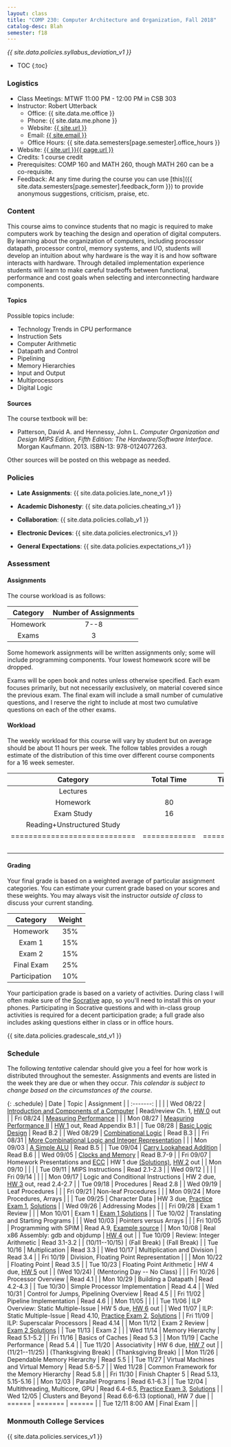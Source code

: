 ```yaml
---
layout: class
title: "COMP 230: Computer Architecture and Organization, Fall 2018"
catalog-desc: Blah
semester: f18
---
```


*{{ site.data.policies.syllabus_deviation_v1 }}*

* TOC
{:toc}

### Logistics

* Class Meetings: MTWF 11:00 PM - 12:00 PM in CSB 303
* Instructor: Robert Utterback
  * Office: {{ site.data.me.office }}
  * Phone: {{ site.data.me.phone }}
  * Website: <a href="{{ site.url }}">{{ site.url }}</a>
  * Email: <a href="mailto:{{ site.email }}">{{ site.email }}</a>
  * Office Hours: {{ site.data.semesters[page.semester].office_hours }}
* Website: <a href="{{ site.url }}{{ page.url }}">{{ site.url }}{{ page.url }}</a>
* Credits: 1 course credit
* Prerequisites: COMP 160 and MATH 260, though MATH 260 can be a co-requisite.
* Feedback: At any time during the course you can use
  [this]({{ site.data.semesters[page.semester].feedback_form }}) to provide
  anonymous suggestions, criticism, praise, etc.

### Content

This course aims to convince students that no magic is required to
make computers work by teaching the design and operation of digital
computers. By learning about the organization of computers, including
processor datapath, processor control, memory systems, and I/O,
students will develop an intuition about why hardware is the way it is
and how software interacts with hardware. Through detailed
implementation experience students will learn to make careful
tradeoffs between functional, performance and cost goals when
selecting and interconnecting hardware components.

#### Topics

Possible topics include:

* Technology Trends in CPU performance
* Instruction Sets
* Computer Arithmetic
* Datapath and Control
* Pipelining
* Memory Hierarchies
* Input and Output
* Multiprocessors
* Digital Logic

#### Sources

The course textbook will be:

* Patterson, David A. and Hennessy, John L. *Computer Organization and
Design MIPS Edition, Fifth Edition: The Hardware/Software
Interface*. Morgan Kaufmann. 2013. ISBN-13: 978-0124077263.

Other sources will be posted on this webpage as needed.

### Policies

* **Late Assignments**: {{ site.data.policies.late_none_v1 }}

* **Academic Dishonesty**: {{ site.data.policies.cheating_v1 }}

* **Collaboration**: {{ site.data.policies.collab_v1 }}

* **Electronic Devices**: {{ site.data.policies.electronics_v1 }}

* **General Expectations**: {{ site.data.policies.expectations_v1 }}

### Assessment

#### Assignments

The course workload is as follows:

| Category | Number of Assignments |
| :-----:  |             :-------: |
| Homework |                  7--8 |
| Exams    |                     3 |

Some homework assignments will be written assignments only; some will
include programming components. Your lowest homework score will be
dropped.

Exams will be open book and notes
unless otherwise specified. Each exam focuses primarily, but not
necessarily exclusively, on material covered since the previous
exam. The final exam will include a small number of cumulative
questions, and I reserve the right to include at most two cumulative
questions on each of the other exams.

#### Workload

The weekly workload for this course will vary by student but on
average should be about 11 hours per week. The follow tables provides
a rough estimate of the distribution of this time over different
course components for a 16 week semester.

| Category                     | Total Time   |     Time/week (hours) |
| :-----:                      | :-------:    |   :-----------------: |
| Lectures                     |              |                     3 |
| Homework                     | 80           |                     5 |
| Exam Study                   | 16           |                     1 |
| Reading+Unstructured Study   |              |                     2 |
| ============================ | ============ | ===================== |
|                              |              |                    11 |

#### Grading

Your final grade is based on a weighted average of particular
assignment categories. You can estimate your current grade based on
your scores and these weights. You may always visit the instructor
*outside of class* to discuss your current standing.

| Category      |    Weight |
| :-----:       | :-------: |
| Homework      |       35% |
| Exam 1        |       15% |
| Exam 2        |       15% |
| Final Exam    |       25% |
| Participation |       10% |

Your participation grade is based on a variety of activities. During
class I will often make sure of the
[Socrative](https://socrative.com/) app, so you'll need to install
this on your phones. Participating in Socrative questions and with
in-class group activities is required for a decent participation
grade; a full grade also includes asking questions either in class or
in office hours.

{{ site.data.policies.gradescale_std_v1 }}

### Schedule
The following *tentative* calendar should give you a feel for how work is
distributed throughout the semester. Assignments and events are listed
in the week they are due or when they occur. *This calendar is subject
to change based on the circumstances of the course*.

{: .schedule}
| Date              | Topic                                                             | Assignment                                                               |
| :-------:         |                                                                   |                                                                          |
| Wed 08/22         | [Introduction and Components of a Computer](./L01.pptx)           | Read/review Ch. 1, [HW 0](./hw0.pdf) out                                 |
| Fri 08/24         | [Measuring Performance](./L02.pptx)                               |                                                                          |
| Mon 08/27         | [Measuring Performance II](./L03.pptx)                            | [HW 1](./hw1.pdf) out, Read Appendix B.1                                 |
| Tue 08/28         | [Basic Logic Design](./L04.pptx)                                  | Read B.2                                                                 |
| Wed 08/29         | [Combinational Logic](./L05.pptx)                                 | Read B.3                                                                 |
| Fri 08/31         | [More Combinational Logic and Integer Representation](./L06.pptx) |                                                                          |
| Mon 09/03         | [A Simple ALU](./L07.pptx)                                        | Read B.5                                                                 |
| Tue 09/04         | [Carry Lookahead Addition](./L08.pptx)                            | Read B.6                                                                 |
| Wed 09/05         | [Clocks and Memory](./L09.pptx)                                   | Read B.7-9                                                               |
| Fri 09/07         | Homework Presentations and [ECC](./L10.pptx)                      | HW 1 due [(Solutions)][1], [HW 2](./hw2.pdf) out                       |
| Mon 09/10         |                                                                   |                                                                          |
| Tue 09/11         | MIPS Instructions                                                 | Read 2.1-2.3                                                             |
| Wed 09/12         |                                                                   |                                                                          |
| Fri 09/14         |                                                                   |                                                                          |
| Mon 09/17         | Logic and Conditional Instructions                                | HW 2 due, [HW 3](./hw3.pdf) out, read 2.4-2.7                            |
| Tue 09/18         | Procedures                                                        | Read 2.8                                                                 |
| Wed 09/19         | Leaf Procedures                                                   |                                                                          |
| Fri 09/21         | Non-leaf Procedures                                               |                                                                          |
| Mon 09/24         | More Procedures, Arrays                                           |                                                                          |
| Tue 09/25         | Character Data                                                    | HW 3 due, [Practice Exam 1](./exam1p.pdf), [Solutions](./exam1p-sol.pdf) |
| Wed 09/26         | Addressing Modes                                                  |                                                                          |
| Fri 09/28         | Exam 1  Review                                                    |                                                                          |
| Mon 10/01         | Exam 1                                                            | [Exam 1 Solutions](./exam1-sol.pdf)                                      |
| Tue 10/02         | Translating and Starting Programs                                 |                                                                          |
| Wed 10/03         | Pointers versus Arrays                                            |                                                                          |
| Fri 10/05         | Programming with SPIM                                             | Read A.9, [Example source](./add2.asm)                                   |
| Mon 10/08         | Real x86 Assembly: gdb and objdump                                | [HW 4](./hw4.pdf) out                                                    |
| Tue 10/09         | Review: Integer Arithmetic                                        | Read 3.1-3.2                                                             |
| (10/11--10/15)    | (Fall Break)                                                      | (Fall Break)                                                             |
| Tue 10/16         | Multiplication                                                    | Read 3.3                                                                 |
| Wed 10/17         | Multiplication and Division                                       | Read 3.4                                                                 |
| Fri 10/19         | Division, Floating Point Representation                           |                                                                          |
| Mon 10/22         | Floating Point                                                    | Read 3.5                                                                 |
| Tue 10/23         | Floating Point Arithmetic                                         | HW 4 due, [HW 5](./hw5.pdf) out                                          |
| (Wed 10/24)       | (Mentoring Day -- No Class)                                       |                                                                          |
| Fri 10/26         | Processor Overview                                                | Read 4.1                                                                 |
| Mon 10/29         | Building a Datapath                                               | Read 4.2-4.3                                                             |
| Tue 10/30         | Simple Processor Implementation                                   | Read 4.4                                                                 |
| Wed 10/31         | Control for Jumps, Pipelining Overview                            | Read 4.5                                                                 |
| Fri 11/02         | Pipeline Implementation                                           | Read 4.6                                                                 |
| Mon 11/05         |                                                                   |                                                                          |
| Tue 11/06         | ILP Overview: Static Multiple-Issue                               | HW 5 due, [HW 6](./hw6.pdf) out                                          |
| Wed 11/07         | ILP: Static Multiple-Issue                                        | Read 4.10, [Practice Exam 2](exam2p.pdf), [Solutions](exam2p-sol.pdf)    |
| Fri 11/09         | ILP: Superscalar Processors                                       | Read 4.14                                                                |
| Mon 11/12         | Exam 2 Review                                                     | [Exam 2 Solutions](exam2-sol.pdf)                                        |
| Tue 11/13         | Exam 2                                                            |                                                                          |
| Wed 11/14         | Memory Hierarchy                                                  | Read 5.1-5.2                                                             |
| Fri 11/16         | Basics of Caches                                                  | Read 5.3                                                                 |
| Mon 11/19         | Cache Performance                                                 | Read 5.4                                                                 |
| Tue 11/20         | Associativity                                                     | HW 6 due, [HW 7](hw7.pdf) out                                            |
| (11/21--11/25)    | (Thanksgiving Break)                                              | (Thanksgiving Break)                                                     |
| Mon 11/26         | Dependable Memory Hierarchy                                       | Read 5.5                                                                 |
| Tue 11/27         | Virtual Machines and Virtual Memory                               | Read 5.6-5.7                                                             |
| Wed 11/28         | Common Framework for the Memory Hierarchy                         | Read 5.8                                                                 |
| Fri 11/30         | Finish Chapter 5                                                  | Read 5.13, 5.15-5.16                                                     |
| Mon 12/03         | Parallel Programs                                                 | Read 6.1-6.3                                                             |
| Tue 12/04         | Multithreading, Multicore, GPU                                    | Read 6.4-6.5, [Practice Exam 3](exam3p.pdf), [Solutions](exam3p-sol.pdf) |
| Wed 12/05         | Clusters and Beyond                                               | Read 6.6-6.13 (optional), HW 7 due                                       |
| ======            | =======                                                           | ======                                                                   |
| Tue 12/11 8:00 AM | Final Exam                                                        |                                                                          |

[1]: https://monmouthcollege-my.sharepoint.com/:b:/r/personal/rutterback_monmouthcollege_edu/Documents/comp230-f18/hw1-sol.pdf?csf=1&e=yUm4tL

### Monmouth College Services

{{ site.data.policies.services_v1 }}

<!-- Local Variables: -->
<!-- eval: (orgtbl-mode) -->
<!-- End: -->
